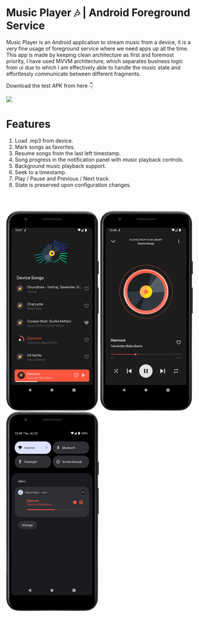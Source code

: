 # Music Player 🎶 | Android Foreground Service

Music Player is an Android application to stream music from a device, it is a very fine usage of foreground service where we need apps up all the time. This app is made by keeping clean architecture as 
first and foremost priority, I have used MVVM architecture, which separates business logic from ui due to which I am effectively able to handle the music state and effortlessly communicate
between different fragments.

Download the test APK from here 👇

<a href="https://github.com/mohitsingh35/MusicPlayer/releases/download/1.0/music_player.apk">
<img src="https://www.pngall.com/wp-content/uploads/2/Download-Button-PNG-High-Quality-Image.png" width="250" /> 
</a>

# Features 

1. Load .mp3 from device.
2. Mark songs as favorites.
3. Resume songs from the last left timestamp.
4. Song progress in the notification panel with music playback controls.
5. Background music playback support.
6. Seek to a timestamp.
7. Play / Pause and Previous / Next track.
8. State is preserved upon configuration changes.

<br>
<br>

<p float="left" height="auto">
  <img src="https://github.com/mohitsingh35/MusicPlayer/blob/main/Screenshot/first.png" width="250" />
  <img src="https://github.com/mohitsingh35/MusicPlayer/blob/main/Screenshot/second.png" width="250" />
  <img src="https://github.com/mohitsingh35/MusicPlayer/blob/main/Screenshot/third.png" width="250" />
</p>
   
